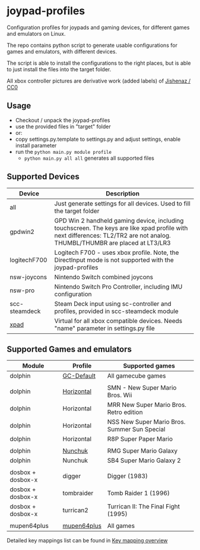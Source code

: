 # joypad-profiles

Configuration profiles for joypads and gaming devices, for different games and emulators on Linux.

The repo contains python script to generate usable configurations for games and emulators, with different devices.

The script is able to install the configurations to the right places, but is able to just install the files into the
target folder.

All xbox controller pictures are derivative work (added labels) of
[Jishenaz / CC0](https://commons.wikimedia.org/wiki/File:Xbox_Controller.svg)

## Usage

- Checkout / unpack the joypad-profiles
- use the provided files in "target" folder
- or:
- copy settings.py.template to settings.py and adjust settings, enable install parameter
- run the `python main.py module profile`
  - `python main.py all all` generates all supported files


## Supported Devices

Device | Description
--- | ---
all | Just generate settings for all devices. Used to fill the target folder
gpdwin2 | GPD Win 2 handheld gaming device, including touchscreen. The keys are like xpad profile with next differences: TL2/TR2 are not analog. THUMBL/THUMBR are placed at LT3/LR3
logitechF700 | Logitech F700 - uses xbox profile. Note, the DirectInput mode is not supported with the joypad-profiles
nsw-joycons | Nintendo Switch combined joycons
nsw-pro | Nintendo Switch Pro Controller, including IMU configuration
scc-steamdeck | Steam Deck input using sc-controller and profiles, provided in scc-steamdeck module
[xpad](devices/xpad.svg) | Virtual for all xbox compatible devices. Needs "name" parameter in settings.py file

## Supported Games and emulators

Module | Profile | Supported games
--- | --- | ---
dolphin | [GC-Default](profiles/dolphin_profiles/GCPad.svg) | All gamecube games
| |
dolphin | [Horizontal](profiles/dolphin_profiles/Horizontal.svg) | SMN - New Super Mario Bros. Wii
dolphin | Horizontal | MRR New Super Mario Bros. Retro edition
dolphin | Horizontal | NSS New Super Mario Bros. Summer Sun Special
dolphin | Horizontal | R8P Super Paper Mario
| |
dolphin | [Nunchuk](profiles/dolphin_profiles/Nunchuk.svg) | RMG Super Mario Galaxy
dolphin | Nunchuk | SB4 Super Mario Galaxy 2
| |
dosbox + dosbox-x | digger | Digger (1983)
dosbox + dosbox-x | tombraider | Tomb Raider 1 (1996)
dosbox + dosbox-x | turrican2 | Turrican II: The Final Fight (1995)
| |
mupen64plus | [mupen64plus](profiles/mupen64plus.svg) | All games

Detailed key mappings list can be found in [Key mapping overview](profiles/README.md)

